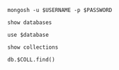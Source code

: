 

```shell
mongosh -u $USERNAME -p $PASSWORD
```


```shell
show databases

use $database

show collections

db.$COLL.find()
```